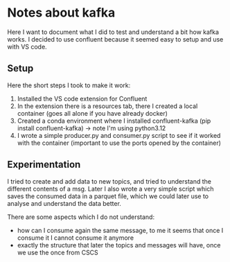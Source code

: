 # Notes about kafka

Here I want to document what I did to test and understand a bit how kafka works. I decided to use confluent because it seemed easy to setup and use with VS code.

## Setup

Here the short steps I took to make it work:
1) Installed the VS code extension for Confluent
2) In the extension there is a resources tab, there I created a local container (goes all alone if you have already docker)
3) Created a conda environment where I installed confluent-kafka (pip install confluent-kafka) -> note I'm using python3.12
4) I wrote a simple producer.py and consumer.py script to see if it worked with the container (important to use the ports opened by the container)


## Experimentation

I tried to create and add data to new topics, and tried to understand the different contents of a msg. Later I also wrote a very simple script which saves the consumed data in a parquet file, which we could later use to analyse and understand the data better.

There are some aspects which I do not understand:
- how can I consume again the same message, to me it seems that once I consume it I cannot consume it anymore
- exactly the structure that later the topics and messages will have, once we use the once from CSCS